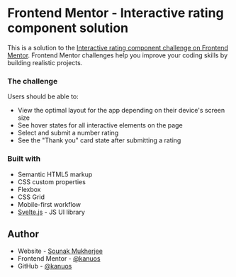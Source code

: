 # Frontend Mentor - Interactive rating component solution

This is a solution to the [Interactive rating component challenge on Frontend Mentor](https://www.frontendmentor.io/challenges/interactive-rating-component-koxpeBUmI). Frontend Mentor challenges help you improve your coding skills by building realistic projects. 

### The challenge

Users should be able to:

- View the optimal layout for the app depending on their device's screen size
- See hover states for all interactive elements on the page
- Select and submit a number rating
- See the "Thank you" card state after submitting a rating


### Built with

- Semantic HTML5 markup
- CSS custom properties
- Flexbox
- CSS Grid
- Mobile-first workflow
- [Svelte.js](https://svelte.dev/) - JS UI library

## Author

- Website - [Sounak Mukherjee](https://www.sounakmukherjee.com)
- Frontend Mentor - [@kanuos](https://www.frontendmentor.io/profile/kanuos)
- GitHub - [@kanuos](https://www.github.com/kanuos)

